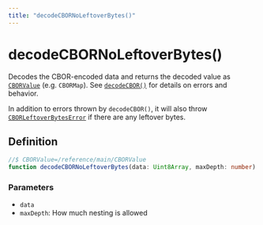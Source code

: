 ```yaml
---
title: "decodeCBORNoLeftoverBytes()"
---
```


# decodeCBORNoLeftoverBytes()

Decodes the CBOR-encoded data and returns the decoded value as [`CBORValue`]() (e.g. `CBORMap`). See [`decodeCBOR()`]() for details on errors and behavior.

In addition to errors thrown by `decodeCBOR()`, it will also throw [`CBORLeftoverBytesError`]() if there are any leftover bytes.

## Definition

```ts
//$ CBORValue=/reference/main/CBORValue
function decodeCBORNoLeftoverBytes(data: Uint8Array, maxDepth: number): $$CBORValue;
```

### Parameters

- `data`
- `maxDepth`: How much nesting is allowed
